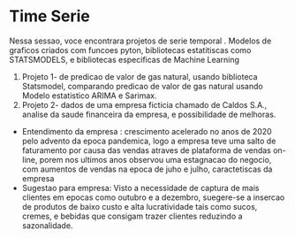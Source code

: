# Time Serie
 Nessa sessao, voce encontrara projetos de serie temporal . Modelos de graficos criados com funcoes pyton, bibliotecas estatitiscas como STATSMODELS, e bibliotecas especificas de Machine Learning
1. Projeto 1- de predicao de valor de gas natural, usando biblioteca Statsmodel, comparando predicao de valor de gas natural
usando Modelo estatistico ARIMA e Sarimax. 
2. Projeto 2- dados de uma empresa ficticia chamado de Caldos S.A., analise da saude financeira da empresa, e possibilidade de melhoras.
* Entendimento da empresa : crescimento acelerado no anos de 2020 pelo advento da epoca pandemica, logo a empresa teve uma salto de faturamento por causa das vendas atraves de plataforma de vendas on-line, porem nos ultimos anos observou uma estagnacao do negocio, com aumentos de vendas na epoca de juho e julho, caractetiscas da empresa
* Sugestao para empresa: Visto a necessidade de captura de mais clientes em epocas como outubro e a dezembro, suegere-se a insercao de produtos de baixo custo e alta lucratividade tais como sucos, cremes, e bebidas que consigam trazer clientes reduzindo a sazonalidade. 